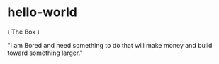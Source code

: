 # hello-world

( The Box )

"I am Bored and need something to do that will make money and build toward something larger."
